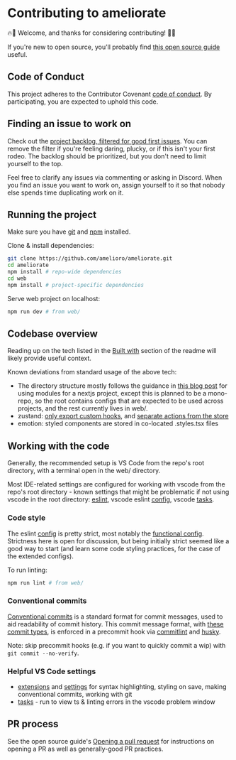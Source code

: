 # Contributing to ameliorate

🔥🙂 Welcome, and thanks for considering contributing! 🙂🔥

If you're new to open source, you'll probably find [this open source guide](https://opensource.guide/how-to-contribute) useful.

## Code of Conduct

This project adheres to the Contributor Covenant [code of conduct](https://github.com/amelioro/ameliorate/blob/main/CODE_OF_CONDUCT.md). By participating, you are expected to uphold this code.

## Finding an issue to work on

Check out the [project backlog, filtered for good first issues](https://github.com/orgs/amelioro/projects/2/views/7). You can remove the filter if you're feeling daring, plucky, or if this isn't your first rodeo. The backlog should be prioritized, but you don't need to limit yourself to the top.

Feel free to clarify any issues via commenting or asking in Discord. When you find an issue you want to work on, assign yourself to it so that nobody else spends time duplicating work on it.

## Running the project

Make sure you have [git](https://git-scm.com/downloads) and [npm](https://docs.npmjs.com/downloading-and-installing-node-js-and-npm) installed.

Clone & install dependencies:

```bash
git clone https://github.com/amelioro/ameliorate.git
cd ameliorate
npm install # repo-wide dependencies
cd web
npm install # project-specific dependencies
```

Serve web project on localhost:

```bash
npm run dev # from web/
```

## Codebase overview

Reading up on the tech listed in the [Built with](https://github.com/amelioro/ameliorate#built-with) section of the readme will likely provide useful context.

Known deviations from standard usage of the above tech:

- The directory structure mostly follows the guidance in [this blog post](https://dev.to/vadorequest/a-2021-guide-about-structuring-your-next-js-project-in-a-flexible-and-efficient-way-472) for using modules for a nextjs project, except this is planned to be a mono-repo, so the root contains configs that are expected to be used across projects, and the rest currently lives in web/.
- zustand: [only export custom hooks](https://tkdodo.eu/blog/working-with-zustand#only-export-custom-hooks), and [separate actions from the store](https://docs.pmnd.rs/zustand/guides/practice-with-no-store-actions)
- emotion: styled components are stored in co-located .styles.tsx files

## Working with the code

Generally, the recommended setup is VS Code from the repo's root directory, with a terminal open in the web/ directory.

Most IDE-related settings are configured for working with vscode from the repo's root directory - known settings that might be problematic if not using vscode in the root directory: [eslint](https://github.com/amelioro/ameliorate/blob/6bd2e83b26b06f6894689ae0a10864743daed771/web/.eslintrc.json#L94), vscode eslint [config](https://github.com/amelioro/ameliorate/blob/6bd2e83b26b06f6894689ae0a10864743daed771/.vscode/settings.json#L5), vscode [tasks](https://github.com/amelioro/ameliorate/blob/main/.vscode/tasks.json).

### Code style

The eslint [config](https://github.com/amelioro/ameliorate/blob/main/web/.eslintrc.json) is pretty strict, most notably the [functional config](https://github.com/amelioro/ameliorate/blob/6bd2e83b26b06f6894689ae0a10864743daed771/web/.eslintrc.json#L42-L52). Strictness here is open for discussion, but being initially strict seemed like a good way to start (and learn some code styling practices, for the case of the extended configs).

To run linting:

```bash
npm run lint # from web/
```

### Conventional commits

[Conventional commits](https://www.conventionalcommits.org/) is a standard format for commit messages, used to aid readability of commit history. This commit message format, with [these commit types](https://github.com/amelioro/ameliorate/blob/main/commitlint.config.js), is enforced in a precommit hook via [commitlint](https://github.com/conventional-changelog/commitlint) and [husky](https://github.com/typicode/husky/).

Note: skip precommit hooks (e.g. if you want to quickly commit a wip) with `git commit --no-verify`.

### Helpful VS Code settings

- [extensions](https://github.com/amelioro/ameliorate/blob/main/.vscode/extensions.json) and [settings](https://github.com/amelioro/ameliorate/blob/main/.vscode/settings.json) for syntax highlighting, styling on save, making conventional commits, working with git
- [tasks](https://github.com/amelioro/ameliorate/blob/main/.vscode/tasks.json) - run to view ts & linting errors in the vscode problem window

## PR process

See the open source guide's [Opening a pull request](https://opensource.guide/how-to-contribute/#opening-a-pull-request) for instructions on opening a PR as well as generally-good PR practices.
